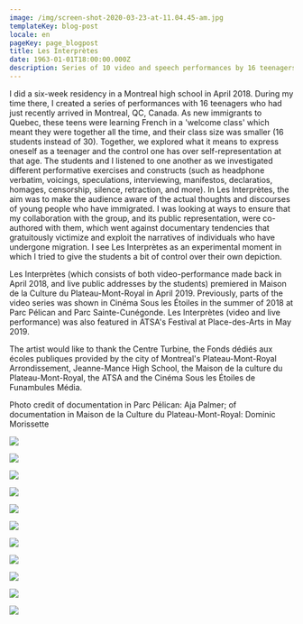 ```yaml
---
image: /img/screen-shot-2020-03-23-at-11.04.45-am.jpg
templateKey: blog-post
locale: en
pageKey: page_blogpost
title: Les Interprètes
date: 1963-01-01T18:00:00.000Z
description: Series of 10 video and speech performances by 16 teenagers.
---
```

I did a six-week residency in a Montreal high school in April 2018. During my time there, I created a series of performances with 16 teenagers who had just recently arrived in Montreal, QC, Canada. As new immigrants to Quebec, these teens were learning French in a 'welcome class' which meant they were together all the time, and their class size was smaller (16 students instead of 30). Together, we explored what it means to express oneself as a teenager and the control one has over self-representation at that age. The students and I listened to one another as we investigated different performative exercises and constructs (such as headphone verbatim, voicings, speculations, interviewing, manifestos, declaratios, homages, censorship, silence, retraction, and more). In Les Interprètes, the aim was to make the audience aware of the actual thoughts and discourses of young people who have immigrated. I was looking at ways to ensure that my collaboration with the group, and its public representation, were co-authored with them, which went against documentary tendencies that gratuitously victimize and exploit the narratives of individuals who have undergone migration. I see Les Interprètes as an experimental moment in which I tried to give the students a bit of control over their own depiction.

Les Interprètes (which consists of both video-performance made back in April 2018, and live public addresses by the students) premiered in Maison de la Culture du Plateau-Mont-Royal in April 2019. Previously, parts of the video series was shown in Cinéma Sous les Étoiles in the summer of 2018 at Parc Pélican and Parc Sainte-Cunégonde. Les Interprètes (video and live performance) was also featured in ATSA's Festival at Place-des-Arts in May 2019. 

The artist would like to thank the Centre Turbine, the Fonds dédiés aux écoles publiques provided by the city of Montreal's Plateau-Mont-Royal Arrondissement, Jeanne-Mance High School, the Maison de la culture du Plateau-Mont-Royal, the ATSA and the Cinéma Sous les Étoiles de Funambules Média.

Photo credit of documentation in Parc Pélican: Aja Palmer; of documentation in Maison de la Culture du Plateau-Mont-Royal: Dominic Morissette

![](/img/screen-shot-2019-09-23-at-7.49.56-pm.png)

![](/img/p1160601.jpg)

![](/img/img_9456.jpg)

![](/img/screen-shot-2019-09-23-at-10.34.54-am.png)

![](/img/screen-shot-2019-09-23-at-10.31.28-am.png)

![](/img/screen-shot-2019-09-23-at-10.31.55-am.png)

![](/img/59273880_2814665381907494_561188084822048768_o.jpg)

![](/img/plamer-copy-2.jpg)

![](/img/palmer_7814.jpg)

![](/img/02_vm_les_interpretes.jpg)

![](/img/cse1.jpg)
